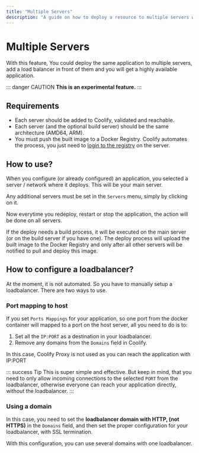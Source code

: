 ```yaml
---
title: "Multiple Servers"
description: "A guide on how to deploy a resource to multiple servers with Coolify"
---
```


# Multiple Servers
With this feature, You could deploy the same application to multiple servers, add a load balancer in front of them and you will get a highly available application.

::: danger CAUTION
**This is an experimental feature.**
:::


## Requirements

- Each server should be added to Coolify, validated and reachable.
- Each server (and the optional build server) should be the same architecture (AMD64, ARM).
- You must push the built image to a Docker Registry. Coolify automates the process, you just need to [login to the registry](/knowledge-base/docker/registry#docker-credentials) on the server.

## How to use?

When you configure (or already configured) an application, you selected a server / network where it deploys. This will be your main server.

Any additional servers must be set in the `Servers` menu, simply by clicking on it.

Now everytime you redeploy, restart or stop the application, the action will be done on all servers.

If the deploy needs a build process, it will be executed on the main server (or on the build server if you have one). The deploy process will upload the built image to the Docker Registry and only after all other servers will be notified to pull and deploy this image.

## How to configure a loadbalancer?

At the moment, it is not automated. So you have to manually setup a loadbalancer. There are two ways to use.

### Port mapping to host

If you set `Ports Mappings` for your application, so one port from the docker container will mapped to a port on the host server, all you need to do is to:

1. Set all the `IP:PORT` as a destination in your loadbalancer.
2. Remove any domains from the `Domains` field in Coolify.

In this case, Coolify Proxy is not used as you can reach the application with IP:PORT

::: success Tip
  This is super simple and effective. But keep in mind, that you need to only allow incoming connections to the selected `PORT` from the loadbalancer, otherwise everyone can reach your application directly, without the loadbalancer.
:::

### Using a domain

In this case, you need to set the **loadbalancer domain with HTTP, (not HTTPS)** in the `Domains` field, and then set the proper configuration for your loadbalancer, with SSL termination.

With this configuration, you can use several domains with one loadbalancer.